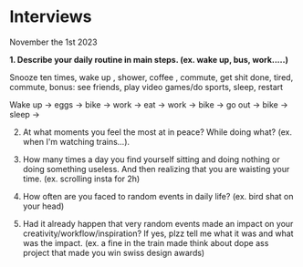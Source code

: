 # Interviews

November the 1st 2023

<b>1. Describe your daily routine in main steps.
(ex. wake up, bus, work.....)</b>

Snooze ten times, wake up , shower, coffee , commute, get shit done, tired, commute, bonus: see friends, play video games/do sports, sleep, restart

Wake up → eggs → bike → work → eat → work → bike → go out → bike → sleep →

2. At what moments you feel the most at in peace? While doing what?
(ex. when I'm watching trains...).

3. How many times a day you find yourself sitting and doing nothing or doing something useless. And then realizing that you are waisting your time. (ex. scrolling insta for 2h)

4. How often are you faced to random events in daily life? (ex. bird shat on your head)

5. Had it already happen that very random events made an impact on your creativity/workflow/inspiration? If yes, plzz tell me what it was and what was the impact. (ex. a fine in the train made think about dope ass project that made you win swiss design awards)
